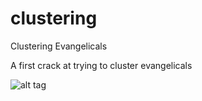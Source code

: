 # clustering
Clustering Evangelicals

A first crack at trying to cluster evangelicals

![alt tag](http://i.imgur.com/jiQcXe9.png)
